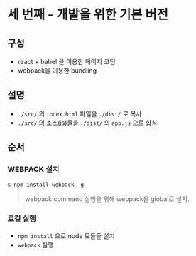 # 세 번째 - 개발을 위한 기본 버전


## 구성
- react + babel 을 이용한 페이지 코딩
- webpack을 이용한 bundling

## 설명

- `./src/` 의 `index.html` 파일을 `./dist/` 로 복사
- `./src/` 의 소스(js)들을 `./dist/` 의 `app.js` 으로 합침. 

## 순서


### WEBPACK 설치

`$ npm install webpack -g`
> webpack command 실행을 위해 webpack을 global로 설치.

### 로컬 실행

- ` npm install ` 으로 node 모듈들 설치
- `webpack` 실행